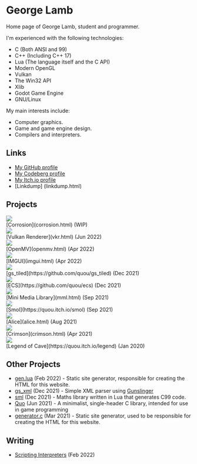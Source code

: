 # George Lamb

Home page of George Lamb, student and programmer.

I'm experienced with the following technologies:
 - C (Both ANSI and 99)
 - C++ (Including C++ 17)
 - Lua (The language itself and the C API)
 - Modern OpenGL
 - Vulkan
 - The Win32 API
 - Xlib
 - Godot Game Engine
 - GNU/Linux

My main interests include:
 - Computer graphics.
 - Game and game engine design.
 - Compilers and interpreters.

## Links
 - [My GitHub profile](https://github.com/quou)
 - [My Codeberg profile](https://codeberg.org/quou)
 - [My Itch.io profile](https://quou.itch.io)
 - [Linkdump] (linkdump.html)

## Projects

<div class="responsive">
	<div class="gallery">
		<img class="thumb" src="media/voxel.png">
		<div class="desc">[Corrosion](corrosion.html) (WIP)</div>
	</div>
</div>

<div class="responsive">
	<div class="gallery">
		<img class="thumb" src="media/vkr_screenshot_001.png">
		<div class="desc">[Vulkan Renderer](vkr.html) (Jun 2022)</div>
	</div>
</div>

<div class="responsive">
	<div class="gallery">
		<img class="thumb" src="https://raw.githubusercontent.com/quou/openmv/master/media/001.png">
		<div class="desc">[OpenMV](openmv.html) (Apr 2022)</div>
	</div>
</div>

<div class="responsive">
	<div class="gallery">
		<img class="thumb" src="media/imgui.png">
		<div class="desc">[IMGUI](imgui.html) (Apr 2022)</div>
	</div>
</div>

<div class="responsive">
	<div class="gallery">
		<img class="thumb" src="media/gs_tiled.png">
		<div class="desc">[gs_tiled](https://github.com/quou/gs_tiled) (Dec 2021)</div>
	</div>
</div>

<div class="responsive">
	<div class="gallery">
		<img class="thumb" src="media/ecs.png">
		<div class="desc">[ECS](https://github.com/quou/ecs) (Dec 2021)</div>
	</div>
</div>

<div class="responsive">
	<div class="gallery">
		<img class="thumb" src="media/mml.png">
		<div class="desc">[Mini Media Library](mml.html) (Sep 2021)</div>
	</div>
</div>

<div class="responsive">
	<div class="gallery">
		<img class="thumb" src="media/smol.png">
		<div class="desc">[Smol](https://quou.itch.io/smol) (Sep 2021)</div>
	</div>
</div>

<div class="responsive">
	<div class="gallery">
		<img class="thumb" src="media/alice_ss_005.png">
		<div class="desc">[Alice](alice.html) (Aug 2021)</div>
	</div>
</div>

<div class="responsive">
	<div class="gallery">
		<img class="thumb" src="media/crimson_screenshot_00_full.png">
		<div class="desc">[Crimson](crimson.html) (Apr 2021)</div>
	</div>
</div>

<div class="responsive">
	<div class="gallery">
		<img class="thumb" src="media/legend.png">
		<div class="desc">[Legend of Cave](https://quou.itch.io/legend) (Jan 2020)</div>
	</div>
</div>

<div class="clearfix"></div>

## Other Projects

 - [gen.lua](https://raw.githubusercontent.com/quou/quou.github.io/master/gen.lua) (Feb 2022) - Static site generator, responsible for creating the HTML for this website.
 - [gs_xml](https://github.com/quou/gs_xml) (Dec 2021) - Simple XML parser using [Gunslinger](https://github.com/quou/gs_xml)
 - [sml](https://github.com/quou/sml) (Dec 2021) - Maths library written in Lua that generates C99 code.
 - [Quo](quo.html) (Jun 2021) - A minimalist, single-header C library, intended for use in game programming
 - [generator.c](https://raw.githubusercontent.com/quou/quou.github.io/master/generator.c) (Mar 2021) - Static site generator, used to be responsible for creating the HTML for this website.

## Writing
 - [Scripting Interpreters](scrinterp.html) (Feb 2022)
